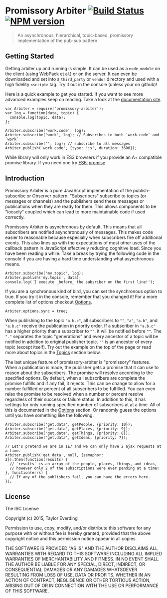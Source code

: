 # Promissory Arbiter [![Build Status](https://secure.travis-ci.org/taylor1791/promissory-arbiter.png?branch=master)](https://travis-ci.org/taylor1791/promissory-arbiter) [![NPM version](https://badge-me.herokuapp.com/api/npm/promissory-arbiter.png)](http://badges.enytc.com/for/npm/promissory-arbiter)

> An asynchronous, hierarchical, topic-based, promissory implementation of the pub-sub pattern

## Getting Started

Getting arbiter up and running is simple. It can be used as a `node_module` on
the client (using WebPack et al.) or on the server. It can even be downloaded
and set into a `third_party` or `vendor` directory and used with a high fidelity
`<script>` tag. Try it out in the console (unless your on github)!

Here is a quick example to get you started. If you want to see more advanced
examples keep on reading. Take a look at the
[documentation site](http://taylor1791.github.io/promissory-arbiter/).

```
var Arbiter = require('promissory-arbiter');
var log = function(data, topic) {
  console.log(topic, data);
};

Arbiter.subscribe('work.code', log);
Arbiter.subscribe('work', log); // Subscribes to both `work.code` and `work`
Arbiter.subscribe('', log); // subscribe to all messages
Arbiter.publish('work.code', {type: 'js', duration: 3600});
```

While library will only work in ES3 browsers if you provide an A+ compatible
promise library. If you need one try
[ES6-promise](https://github.com/jakearchibald/es6-promise).

## Introduction

Promissory Arbiter is a pure JavaScript implementation of the publish-subscribe
or Observer pattern. "Subscribers" subscribe to topics (or messages or channels)
and the publishers send these messages or publications when they are ready for
them. This allows components to be "loosely" coupled which can lead to more
maintainable code if used correctly.

Promissory Arbiter is asynchronous by default. This means that all subscribers
are notified asynchronously of messages. This makes code easier to reasonable
because especially when subscribers fire off additional events. This also
lines up with the expectations of most other uses of the callback pattern in
JavaScript effectively reducing cognitive load. Since you have been reading
a while. Take a break by trying the following code in the console if you are
having a hard time understanding what asynchronous means.

```
Arbiter.subscribe('my.topic', log);
Arbiter.publish('my.topic', data);
console.log('I execute _before_ the subsriber on the first line!');
```

If you are a synchronous kind of bird, you can set the synchronous option to
true. If you try it in the console, remember that you changed it! For a more
complete list of options checkout [Options](#options).

```
Arbiter.options.sync = true;
```

When publishing to the topic `"a.b.c"`, all subscribers to `""`, `"a"`,
`"a.b"`, and `"a.b.c"` receive the publication in priority order. If
a subscriber in `"a.b.c"` has a higher priority than a subscriber to `""`,
it will be notified before `""`. The `"."` separates the topic "generations"
and every ancestor of a topic will be notified in addition to original
publisher topic. `""` is an ancestor of every topic (except itself).
Try out the example on the top of the page or read more about topics
in the [Topics](#topic) section below.

The last unique feature of promissory-arbiter is "promissory" features. When a
publication is made, the publisher gets a promise that it can use to reason
about the subscribers. The promise will resolve according to the specified
options. By default, when all subscribers are complete the promise fulfills
and if any fail, it rejects. This can be change to allow for a number
fulfilled or percent of all subscribers to be fulfilled. You can even relax
the promise to be resolved when a number or percent resolve regardless of
their success or failure status. In addition to this, it has settings for only
running specified number of subscribers at at a time. All of this is documented
in the [Options](#options) section. Or randomly guess the options until you
have something like the following.

```
Arbiter.subscribe('get.data', getPeople, {priority: 10});
Arbiter.subscribe('get.data', getPlaces, {priority: 9});
Arbiter.subscribe('get.data', getThings, {priority: 8});
Arbiter.subscribe('get.data', getIdeas, {priority: 7});

// Let's pretend we are in IE7 and we can only have 2 ajax requests at a time.
Arbiter.publish('get.data', null, {semaphor: 2}).then(function(results) {
  // `results` is an array of the people, places, things, and ideas,
  // however only 2 of the subscriptions were ever pending at a time!
}, function(errs) {
  // If any of the publishers fail, you can have the errors here.
});
```

## License

The ISC License

Copyright (c) 2015, Taylor Everding

Permission to use, copy, modify, and/or distribute this software for any
purpose with or without fee is hereby granted, provided that the above
copyright notice and this permission notice appear in all copies.

THE SOFTWARE IS PROVIDED "AS IS" AND THE AUTHOR DISCLAIMS ALL WARRANTIES
WITH REGARD TO THIS SOFTWARE INCLUDING ALL IMPLIED WARRANTIES OF
MERCHANTABILITY AND FITNESS. IN NO EVENT SHALL THE AUTHOR BE LIABLE FOR
ANY SPECIAL, DIRECT, INDIRECT, OR CONSEQUENTIAL DAMAGES OR ANY DAMAGES
WHATSOEVER RESULTING FROM LOSS OF USE, DATA OR PROFITS, WHETHER IN AN
ACTION OF CONTRACT, NEGLIGENCE OR OTHER TORTIOUS ACTION, ARISING OUT OF
OR IN CONNECTION WITH THE USE OR PERFORMANCE OF THIS SOFTWARE.
